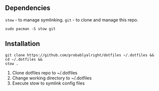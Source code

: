 ## Dependencies
`stow` - to manage symlinking.
`git`  - to clone and manage this repo.
```
sudo pacman -S stow git
```
## Installation
```
git clone https://github.com/probablyalright/dotfiles ~/.dotfiles && cd ~/.dotfiles &&
stow .
```
1. Clone dotfiles repo to ~/.dotfiles
2. Change working directory to ~/.dotfiles
3. Execute stow to symlink config files

